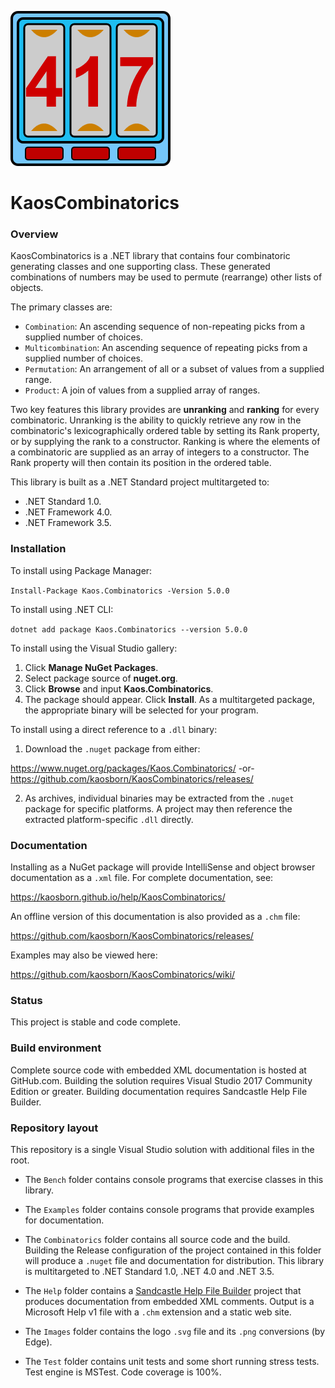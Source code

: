 ![logo](Images/KaosCombinatorics-248.png)
# KaosCombinatorics

### Overview

KaosCombinatorics is a .NET library that contains four combinatoric generating classes and one supporting class.
These generated combinations of numbers may be used to permute (rearrange) other lists of objects.

The primary classes are:

* `Combination`: An ascending sequence of non-repeating picks from a supplied number of choices.
* `Multicombination`: An ascending sequence of repeating picks from a supplied number of choices.
* `Permutation`: An arrangement of all or a subset of values from a supplied range.
* `Product`: A join of values from a supplied array of ranges.

Two key features this library provides are **unranking** and **ranking** for every combinatoric.
Unranking is the ability to quickly retrieve any row in the combinatoric's lexicographically ordered table by setting its Rank property,
or by supplying the rank to a constructor.
Ranking is where the elements of a combinatoric are supplied as an array of integers to a constructor.
The Rank property will then contain its position in the ordered table.

This library is built as a .NET Standard project multitargeted to:

* .NET Standard 1.0.
* .NET Framework 4.0.
* .NET Framework 3.5.

### Installation

To install using Package Manager:

`Install-Package Kaos.Combinatorics -Version 5.0.0`

To install using .NET CLI:

`dotnet add package Kaos.Combinatorics --version 5.0.0`

To install using the Visual Studio gallery:

1. Click **Manage NuGet Packages**.
2. Select package source of **nuget.org**.
3. Click **Browse** and input **Kaos.Combinatorics**.
4. The package should appear. Click **Install**.
As a multitargeted package, the appropriate binary will be selected for your program.

To install using a direct reference to a `.dll` binary:

1. Download the `.nuget` package from either:

https://www.nuget.org/packages/Kaos.Combinatorics/
-or-
https://github.com/kaosborn/KaosCombinatorics/releases/

2. As archives, individual binaries may be extracted from the `.nuget` package for specific platforms.
A project may then reference the extracted platform-specific `.dll` directly.

### Documentation

Installing as a NuGet package will provide IntelliSense and object browser documentation as a `.xml` file.
For complete documentation, see:

https://kaosborn.github.io/help/KaosCombinatorics/

An offline version of this documentation is also provided as a `.chm` file:

https://github.com/kaosborn/KaosCombinatorics/releases/

Examples may also be viewed here:

https://github.com/kaosborn/KaosCombinatorics/wiki/

### Status

This project is stable and code complete.

### Build environment

Complete source code with embedded XML documentation is hosted at GitHub.com.
Building the solution requires Visual Studio 2017 Community Edition or greater.
Building documentation requires Sandcastle Help File Builder.

### Repository layout

This repository is a single Visual Studio solution with additional files in the root.

* The `Bench` folder contains console programs that exercise classes in this library.

* The `Examples` folder contains console programs that provide examples for documentation.

* The `Combinatorics` folder contains all source code and the build.
Building the Release configuration of the project contained in this folder
will produce a `.nuget` file and documentation for distribution.
This library is multitargeted to .NET Standard 1.0, .NET 4.0 and .NET 3.5.

* The `Help` folder contains a [Sandcastle Help File Builder](https://github.com/EWSoftware/SHFB)
project that produces documentation from embedded XML comments.
Output is a Microsoft Help v1 file with a `.chm` extension and a static web site.

* The `Images` folder contains the logo `.svg` file and its `.png` conversions (by Edge).

* The `Test` folder contains unit tests and some short running stress tests.
Test engine is MSTest. Code coverage is 100%.
